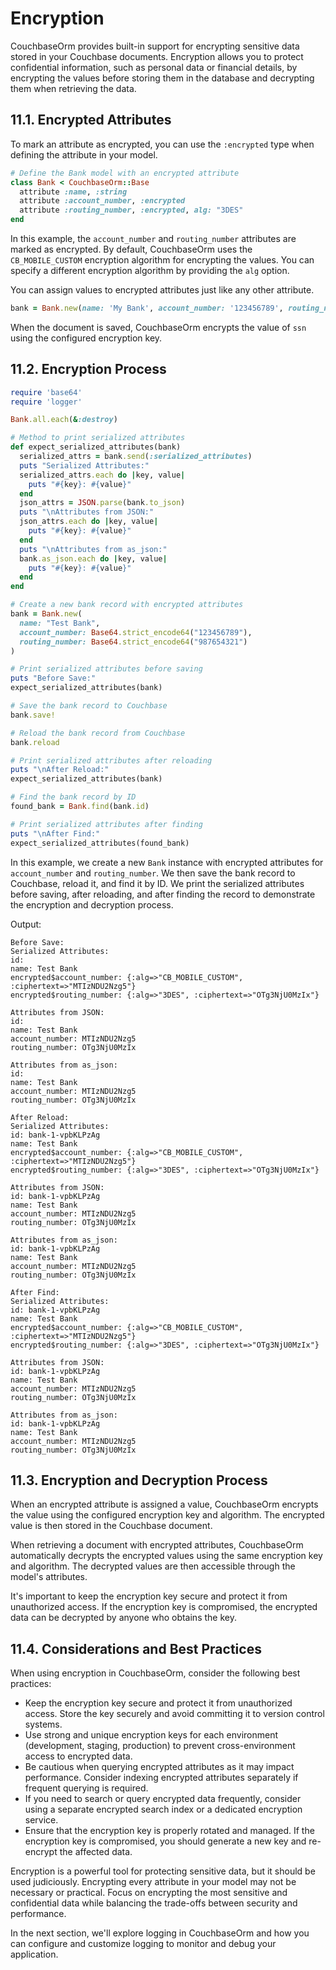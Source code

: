# Encryption

CouchbaseOrm provides built-in support for encrypting sensitive data stored in your Couchbase documents. Encryption allows you to protect confidential information, such as personal data or financial details, by encrypting the values before storing them in the database and decrypting them when retrieving the data.

## 11.1. Encrypted Attributes

To mark an attribute as encrypted, you can use the `:encrypted` type when defining the attribute in your model.

```ruby
# Define the Bank model with an encrypted attribute
class Bank < CouchbaseOrm::Base
  attribute :name, :string
  attribute :account_number, :encrypted
  attribute :routing_number, :encrypted, alg: "3DES"
end
```

In this example, the `account_number` and `routing_number` attributes are marked as encrypted. By default, CouchbaseOrm uses the `CB_MOBILE_CUSTOM` encryption algorithm for encrypting the values. You can specify a different encryption algorithm by providing the `alg` option.

You can assign values to encrypted attributes just like any other attribute.

```ruby
bank = Bank.new(name: 'My Bank', account_number: '123456789', routing_number: '987654321')
```

When the document is saved, CouchbaseOrm encrypts the value of `ssn` using the configured encryption key.

## 11.2. Encryption Process 

```ruby
require 'base64'
require 'logger'

Bank.all.each(&:destroy)

# Method to print serialized attributes
def expect_serialized_attributes(bank)
  serialized_attrs = bank.send(:serialized_attributes)
  puts "Serialized Attributes:"
  serialized_attrs.each do |key, value|
    puts "#{key}: #{value}"
  end
  json_attrs = JSON.parse(bank.to_json)
  puts "\nAttributes from JSON:"
  json_attrs.each do |key, value|
    puts "#{key}: #{value}"
  end
  puts "\nAttributes from as_json:"
  bank.as_json.each do |key, value|
    puts "#{key}: #{value}"
  end
end

# Create a new bank record with encrypted attributes
bank = Bank.new(
  name: "Test Bank",
  account_number: Base64.strict_encode64("123456789"),
  routing_number: Base64.strict_encode64("987654321")
)

# Print serialized attributes before saving
puts "Before Save:"
expect_serialized_attributes(bank)

# Save the bank record to Couchbase
bank.save!

# Reload the bank record from Couchbase
bank.reload

# Print serialized attributes after reloading
puts "\nAfter Reload:"
expect_serialized_attributes(bank)

# Find the bank record by ID
found_bank = Bank.find(bank.id)

# Print serialized attributes after finding
puts "\nAfter Find:"
expect_serialized_attributes(found_bank)

```

In this example, we create a new `Bank` instance with encrypted attributes for `account_number` and `routing_number`. We then save the bank record to Couchbase, reload it, and find it by ID. We print the serialized attributes before saving, after reloading, and after finding the record to demonstrate the encryption and decryption process.

Output:
```
Before Save:
Serialized Attributes:
id: 
name: Test Bank
encrypted$account_number: {:alg=>"CB_MOBILE_CUSTOM", :ciphertext=>"MTIzNDU2Nzg5"}
encrypted$routing_number: {:alg=>"3DES", :ciphertext=>"OTg3NjU0MzIx"}

Attributes from JSON:
id: 
name: Test Bank
account_number: MTIzNDU2Nzg5
routing_number: OTg3NjU0MzIx

Attributes from as_json:
id: 
name: Test Bank
account_number: MTIzNDU2Nzg5
routing_number: OTg3NjU0MzIx

After Reload:
Serialized Attributes:
id: bank-1-vpbKLPzAg
name: Test Bank
encrypted$account_number: {:alg=>"CB_MOBILE_CUSTOM", :ciphertext=>"MTIzNDU2Nzg5"}
encrypted$routing_number: {:alg=>"3DES", :ciphertext=>"OTg3NjU0MzIx"}

Attributes from JSON:
id: bank-1-vpbKLPzAg
name: Test Bank
account_number: MTIzNDU2Nzg5
routing_number: OTg3NjU0MzIx

Attributes from as_json:
id: bank-1-vpbKLPzAg
name: Test Bank
account_number: MTIzNDU2Nzg5
routing_number: OTg3NjU0MzIx

After Find:
Serialized Attributes:
id: bank-1-vpbKLPzAg
name: Test Bank
encrypted$account_number: {:alg=>"CB_MOBILE_CUSTOM", :ciphertext=>"MTIzNDU2Nzg5"}
encrypted$routing_number: {:alg=>"3DES", :ciphertext=>"OTg3NjU0MzIx"}

Attributes from JSON:
id: bank-1-vpbKLPzAg
name: Test Bank
account_number: MTIzNDU2Nzg5
routing_number: OTg3NjU0MzIx

Attributes from as_json:
id: bank-1-vpbKLPzAg
name: Test Bank
account_number: MTIzNDU2Nzg5
routing_number: OTg3NjU0MzIx
```

## 11.3. Encryption and Decryption Process

When an encrypted attribute is assigned a value, CouchbaseOrm encrypts the value using the configured encryption key and algorithm. The encrypted value is then stored in the Couchbase document.

When retrieving a document with encrypted attributes, CouchbaseOrm automatically decrypts the encrypted values using the same encryption key and algorithm. The decrypted values are then accessible through the model's attributes.

It's important to keep the encryption key secure and protect it from unauthorized access. If the encryption key is compromised, the encrypted data can be decrypted by anyone who obtains the key.

## 11.4. Considerations and Best Practices

When using encryption in CouchbaseOrm, consider the following best practices:

- Keep the encryption key secure and protect it from unauthorized access. Store the key securely and avoid committing it to version control systems.
- Use strong and unique encryption keys for each environment (development, staging, production) to prevent cross-environment access to encrypted data.
- Be cautious when querying encrypted attributes as it may impact performance. Consider indexing encrypted attributes separately if frequent querying is required.
- If you need to search or query encrypted data frequently, consider using a separate encrypted search index or a dedicated encryption service.
- Ensure that the encryption key is properly rotated and managed. If the encryption key is compromised, you should generate a new key and re-encrypt the affected data.

Encryption is a powerful tool for protecting sensitive data, but it should be used judiciously. Encrypting every attribute in your model may not be necessary or practical. Focus on encrypting the most sensitive and confidential data while balancing the trade-offs between security and performance.

In the next section, we'll explore logging in CouchbaseOrm and how you can configure and customize logging to monitor and debug your application.
